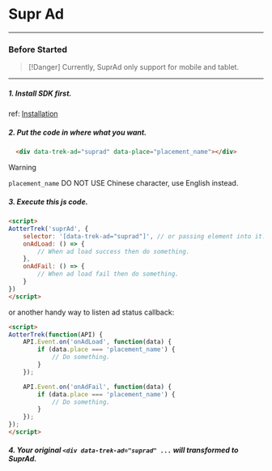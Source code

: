 # Supr Ad

---

### Before Started

> [!Danger]
> Currently, SuprAd only support for mobile and tablet.

---

##### 1. Install SDK first.

ref: [Installation](/Web/Install_SDK)

##### 2. Put the code in where what you want.
```html
  <div data-trek-ad="suprad" data-place="placement_name"></div>
```


> [!Warning]
> `placement_name` DO NOT USE Chinese character, use English instead.

##### 3. Execute this js code.
```html
<script>
AotterTrek('suprAd', {
    selector: '[data-trek-ad="suprad"]', // or passing element into it.
    onAdLoad: () => {
        // When ad load success then do something.
    },
    onAdFail: () => {
        // When ad load fail then do something.
    }
})
</script>
```

or another handy way to listen ad status callback:

```html
<script>
AotterTrek(function(API) {
    API.Event.on('onAdLoad', function(data) {
        if (data.place === 'placement_name') {
            // Do something.
        }
    });

    API.Event.on('onAdFail', function(data) {
        if (data.place === 'placement_name') {
            // Do something.
        }
    });
});
</script>
```


##### 4. Your original `<div data-trek-ad="suprad" ...` will transformed to SuprAd.